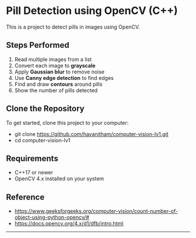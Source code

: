 # Pill Detection using OpenCV (C++)

This is a project to detect pills in images using OpenCV.  

## Steps Performed
1. Read multiple images from a list  
2. Convert each image to **grayscale**  
3. Apply **Gaussian blur** to remove noise  
4. Use **Canny edge detection** to find edges  
5. Find and draw **contours** around pills  
6. Show the number of pills detected
   
## Clone the Repository
To get started, clone this project to your computer:

- git clone https://github.com/havanitham/computer-vision-lv1.git
- cd computer-vision-lv1


## Requirements
- C++17 or newer  
- OpenCV 4.x installed on your system  

## Reference
- https://www.geeksforgeeks.org/computer-vision/count-number-of-object-using-python-opencv/#
- https://docs.opencv.org/4.x/d1/dfb/intro.html
---
